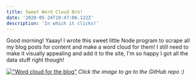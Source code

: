 ```yaml
---
title: Sweet Word Cloud Bro!
date: '2020-05-24T10:47:06.122Z'
description: 'In which it clicks!'
---
```


Good morning! Yaaay! I wrote this sweet little Node program to scrape all my blog posts for content and make a word cloud for them! I still need to make it visually appealing and add it to the site, I'm so happy I got all the data stuff right though!

[!["Word cloud for the blog"](/word-cloud.png)](https://github.com/Twitchkidd/tech-test-react-wordcloud.git)
_Click the image to go to the GitHub repo :)_
